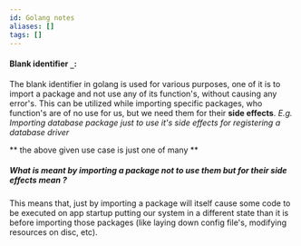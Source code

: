 ```yaml
---
id: Golang notes
aliases: []
tags: []
---
```


#### Blank identifier `_`:

The blank identifier in golang is used for various purposes, one of it is to import a package and not use any of its function's, without causing any error's. This can be utilized while importing specific packages, who function's are of no use for us, but we need them for their **side effects**.
_E.g. Importing database package just to use it's side effects for registering a database driver_

** the above given use case is just one of many **

##### What is meant by importing a package not to use them but for their _side effects_ mean ?

This means that, just by importing a package will itself cause some code to be executed on app startup putting our system in a different state than it is before importing those packages (like laying down config file's, modifying resources on disc, etc).
